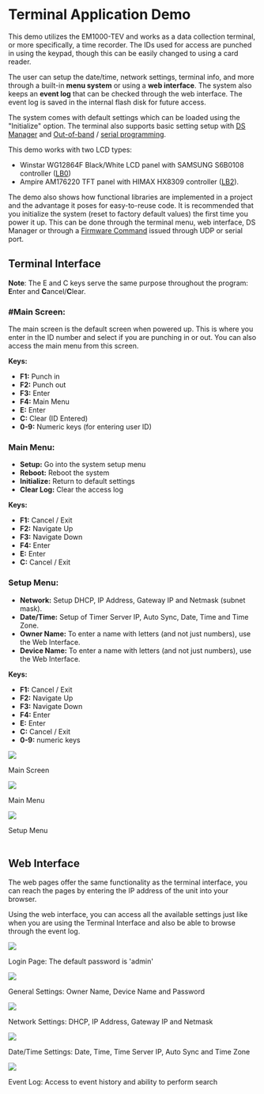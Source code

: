 # Terminal Application Demo

This demo utilizes the EM1000-TEV and works as a data collection terminal, or more specifically, a time recorder. The IDs used for access are punched in using the keypad, though this can be easily changed to using a card reader.

The user can setup the date/time, network settings, terminal info, and more through a built-in **menu system** or using a **web interface**. The system also keeps an **event log** that can be checked through the web interface. The event log is saved in the internal flash disk for future access.

The system comes with default settings which can be loaded using the "Initialize" option. The terminal also supports basic setting setup with [DS Manager](http://docs.tibbo.com/soism/ds_manager.htm) and [Out-of-band](http://docs.tibbo.com/soism/bcast_out_of_band.htm) / [serial programming](http://docs.tibbo.com/soism/ser_prog.htm).

This demo works with two LCD types:

- Winstar WG12864F Black/White LCD panel with SAMSUNG S6B0108 controller ([LB0](http://docs.tibbo.com/phm/tev_lb0.htm))
- Ampire AM176220 TFT panel with HIMAX HX8309 controller ([LB2](http://docs.tibbo.com/phm/tev_lb2.htm)).

The demo also shows how functional libraries are implemented in a project and the advantage it poses for easy-to-reuse code. It is recommended that you initialize the system (reset to factory default values) the first time you power it up. This can be done through the terminal menu, web interface, DS Manager or through a [Firmware Command](http://docs.tibbo.com/soism/command_i.htm) issued through UDP or serial port.

## Terminal Interface

**Note**: The E and C keys serve the same purpose throughout the program: **E**nter and **C**ancel/**C**lear.

### #Main Screen:

The main screen is the default screen when powered up. This is where you enter in the ID number and select if you are punching in or out. You can also access the main menu from this screen.

**Keys:**

- **F1:** Punch in
- **F2:** Punch out
- **F3:** Enter
- **F4:** Main Menu
- **E:** Enter
- **C:** Clear (ID Entered)
- **0-9:** Numeric keys (for entering user ID)

### Main Menu:

- **Setup:** Go into the system setup menu
- **Reboot:** Reboot the system
- **Initialize:** Return to default settings
- **Clear Log:** Clear the access log

**Keys:**

- **F1:** Cancel / Exit
- **F2:** Navigate Up
- **F3:** Navigate Down
- **F4:** Enter
- **E:** Enter
- **C:** Cancel / Exit

### Setup Menu:

- **Network:** Setup DHCP, IP Address, Gateway IP and Netmask (subnet mask).
- **Date/Time:** Setup of Timer Server IP, Auto Sync, Date, Time and Time Zone.
- **Owner Name:** To enter a name with letters (and not just numbers), use the Web Interface.
- **Device Name:** To enter a name with letters (and not just numbers), use the Web Interface.

**Keys:**

- **F1:** Cancel / Exit
- **F2:** Navigate Up
- **F3:** Navigate Down
- **F4:** Enter
- **E:** Enter
- **C:** Cancel / Exit
- **0-9:** numeric keys

![](READMEImages/terminal_demo_ms.jpg)

Main Screen <br />

![](READMEImages/terminal_demo_mm.jpg)

Main Menu<br />

![](READMEImages/terminal_demo_sm.jpg)

Setup Menu<br /><br />

## Web Interface

The web pages offer the same functionality as the terminal interface, you can reach the pages by entering the IP address of the unit into your browser.

Using the web interface, you can access all the available settings just like when you are using the Terminal Interface and also be able to browse through the event log.


  ![](READMEImages/terminal_demo_login.gif)

Login Page: The default password is 'admin'<br />

  ![](READMEImages/terminal_demo_gs.gif)

General Settings: Owner Name, Device Name and Password<br />

  ![](READMEImages/terminal_demo_ns.gif)

Network Settings: DHCP, IP Address, Gateway IP and Netmask<br />

![](READMEImages/terminal_demo_dt.gif)

Date/Time Settings: Date, Time, Time Server IP, Auto Sync and Time Zone<br />

![](READMEImages/terminal_demo_el.gif)

Event Log: Access to event history and ability to perform search